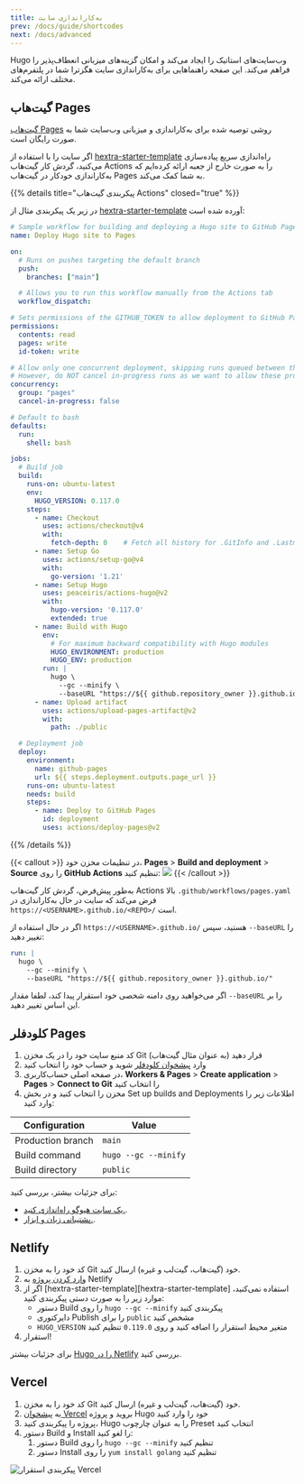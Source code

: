 ```yaml
---
title: به‌کاراندازی سایت
prev: /docs/guide/shortcodes
next: /docs/advanced
---
```


Hugo وب‌سایت‌های استاتیک را ایجاد می‌کند و امکان گزینه‌های میزبانی انعطاف‌پذیر را فراهم می‌کند.
 این صفحه راهنماهایی برای به‌کاراندازی سایت هگزترا شما در پلتفرم‌های مختلف ارائه می‌کند.


<!--more-->


## گیت‌هاب Pages

[گیت‌هاب Pages](https://docs.github.com/pages) روشی توصیه شده برای به‌کاراندازی و میزبانی وب‌سایت شما به صورت رایگان است.

اگر سایت را با استفاده از [hextra-starter-template](https://github.com/imfing/hextra-starter-template) راه‌اندازی سریع پیاده‌سازی می‌کنید، گردش کار گیت‌هاب Actions را به صورت خارج از جعبه ارائه کرده‌ایم که به‌کاراندازی خودکار در گیت‌هاب Pages  به شما کمک می‌کند.

{{% details title="پیکربندی گیت‌هاب Actions" closed="true" %}}

در زیر یک پیکربندی مثال از [hextra-starter-template](https://github.com/imfing/hextra-starter-template) آورده شده است:

```yaml {filename=".github/workflows/pages.yaml"}
# Sample workflow for building and deploying a Hugo site to GitHub Pages
name: Deploy Hugo site to Pages

on:
  # Runs on pushes targeting the default branch
  push:
    branches: ["main"]

  # Allows you to run this workflow manually from the Actions tab
  workflow_dispatch:

# Sets permissions of the GITHUB_TOKEN to allow deployment to GitHub Pages
permissions:
  contents: read
  pages: write
  id-token: write

# Allow only one concurrent deployment, skipping runs queued between the run in-progress and latest queued.
# However, do NOT cancel in-progress runs as we want to allow these production deployments to complete.
concurrency:
  group: "pages"
  cancel-in-progress: false

# Default to bash
defaults:
  run:
    shell: bash

jobs:
  # Build job
  build:
    runs-on: ubuntu-latest
    env:
      HUGO_VERSION: 0.117.0
    steps:
      - name: Checkout
        uses: actions/checkout@v4
        with:
          fetch-depth: 0    # Fetch all history for .GitInfo and .Lastmod
      - name: Setup Go
        uses: actions/setup-go@v4
        with:
          go-version: '1.21'
      - name: Setup Hugo
        uses: peaceiris/actions-hugo@v2
        with:
          hugo-version: '0.117.0'
          extended: true
      - name: Build with Hugo
        env:
          # For maximum backward compatibility with Hugo modules
          HUGO_ENVIRONMENT: production
          HUGO_ENV: production
        run: |
          hugo \
            --gc --minify \
            --baseURL "https://${{ github.repository_owner }}.github.io/${{ github.event.repository.name }}/"
      - name: Upload artifact
        uses: actions/upload-pages-artifact@v2
        with:
          path: ./public

  # Deployment job
  deploy:
    environment:
      name: github-pages
      url: ${{ steps.deployment.outputs.page_url }}
    runs-on: ubuntu-latest
    needs: build
    steps:
      - name: Deploy to GitHub Pages
        id: deployment
        uses: actions/deploy-pages@v2
```

{{% /details %}}


{{< callout >}}
  در تنظیمات مخزن خود، **Pages** > **Build and deployment** > **Source** را روی **GitHub Actions** تنظیم کنید:
  ![](https://user-images.githubusercontent.com/5097752/266784808-99676430-884e-42ab-b901-f6534a0d6eee.png)
{{< /callout >}}

به‌طور پیش‌فرض، گردش کار گیت‌هاب Actions بالا `.github/workflows/pages.yaml` فرض می‌کند که سایت در حال به‌کاراندازی در `https://<USERNAME>.github.io/<REPO>/` است.

اگر در حال استفاده از `https://<USERNAME>.github.io/` هستید، سپس `--baseURL` را تغییر دهید:

```yaml {filename=".github/workflows/pages.yaml",linenos=table,linenostart=54,hl_lines=[4]}
run: |
  hugo \
    --gc --minify \
    --baseURL "https://${{ github.repository_owner }}.github.io/"
```

اگر می‌خواهید روی دامنه شخصی خود استقرار پیدا کند، لطفا مقدار `--baseURL` را بر این اساس تغییر دهید.


## کلودفلر Pages

1. کد منبع سایت خود را در یک مخزن Git (به عنوان مثال گیت‌هاب) قرار دهید
2. وارد [پیشخوان کلودفلر](https://dash.cloudflare.com/) شوید و حساب خود را انتخاب کنید
3. در صفحه اصلی حساب‌کاربری، **Workers & Pages** > **Create application** > **Pages** > **Connect to Git** را انتخاب کنید
4. مخزن را انتخاب کنید و در بخش Set up builds and Deployments اطلاعات زیر را وارد کنید:

| Configuration     | Value                |
| ----------------- | -------------------- |
| Production branch | `main`               |
| Build command     | `hugo --gc --minify` |
| Build directory   | `public`             |

برای جزئیات بیشتر، بررسی کنید:
- [یک سایت هیوگو راه‌اندازی کنید.](https://developers.cloudflare.com/pages/framework-guides/deploy-a-hugo-site/#deploy-with-cloudflare-pages).
- [پشتیبانی زبان و ابزار.](https://developers.cloudflare.com/pages/platform/language-support-and-tools/).


## Netlify

1. کد خود را به مخزن Git خود (گیت‌هاب، گیت‌لب و غیره) ارسال کنید.
2. [وارد کردن پروژه](https://app.netlify.com/start) به Netlify
3. اگر از [hextra-starter-template][hextra-starter-template] استفاده نمی‌کنید، موارد زیر را به صورت دستی پیکربندی کنید:
   - دستور Build را روی `hugo --gc --minify` پیکربندی کنید
   - دایرکتوری Publish را برای `public` مشخص کنید
   - `HUGO_VERSION` متغیر محیط استقرار را اضافه کنید و روی `0.119.0` تنظیم کنید
4. استقرار!

برای جزئیات بیشتر [Hugo را در Netlify](https://docs.netlify.com/integrations/frameworks/hugo/) بررسی کنید.


## Vercel

1. کد خود را به مخزن Git خود (گیت‌هاب، گیت‌لب و غیره) ارسال کنید.
2. به [پیشخوان Vercel](https://vercel.com/dashboard) بروید و پروژه Hugo خود را وارد کنید
3. پروژه را پیکربندی کنید، Hugo را به‌ عنوان چارچوب Preset انتخاب کنید
4. دستور Build و Install را لغو کنید:
   1. دستور Build را روی `hugo --gc --minify` تنظیم کنید
   2. دستور Install را روی `yum install golang` تنظیم کنید

![پیکربندی استقرار Vercel](https://github.com/imfing/hextra/assets/5097752/887d949b-8d05-413f-a2b4-7ab92192d0b3)
